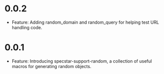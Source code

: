 # 0.0.2
  * Feature: Adding random_domain and random_query for helping test URL handling code.

# 0.0.1
  * Feature: Introducing specstar-support-random, a collection of useful macros for generating random objects.
